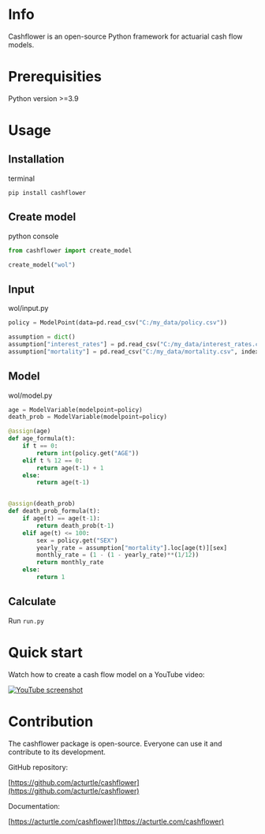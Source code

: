 # Info

Cashflower is an open-source Python framework for actuarial cash flow models.

# Prerequisities

Python version >=3.9

# Usage

## Installation

terminal
```
pip install cashflower
```

## Create model

python console
```python
from cashflower import create_model

create_model("wol")
```

## Input

wol/input.py
```python
policy = ModelPoint(data=pd.read_csv("C:/my_data/policy.csv"))

assumption = dict()
assumption["interest_rates"] = pd.read_csv("C:/my_data/interest_rates.csv")
assumption["mortality"] = pd.read_csv("C:/my_data/mortality.csv", index_col="age")
```

## Model

wol/model.py
```python
age = ModelVariable(modelpoint=policy)
death_prob = ModelVariable(modelpoint=policy)

@assign(age)
def age_formula(t):
    if t == 0:
        return int(policy.get("AGE"))
    elif t % 12 == 0:
        return age(t-1) + 1
    else:
        return age(t-1)


@assign(death_prob)
def death_prob_formula(t):
    if age(t) == age(t-1):
        return death_prob(t-1) 
    elif age(t) <= 100:
        sex = policy.get("SEX")
        yearly_rate = assumption["mortality"].loc[age(t)][sex]
        monthly_rate = (1 - (1 - yearly_rate)**(1/12))
        return monthly_rate
    else:
        return 1
```

## Calculate

Run `run.py`

# Quick start

Watch how to create a cash flow model on a YouTube video: 

[![YouTube screenshot](https://img.youtube.com/vi/xuZaymWsUzw/0.jpg)](https://www.youtube.com/watch?v=xuZaymWsUzw)

# Contribution

The cashflower package is open-source. Everyone can use it and contribute to its development.

GitHub repository:

[https://github.com/acturtle/cashflower](https://github.com/acturtle/cashflower)

Documentation:

[https://acturtle.com/cashflower](https://acturtle.com/cashflower)
